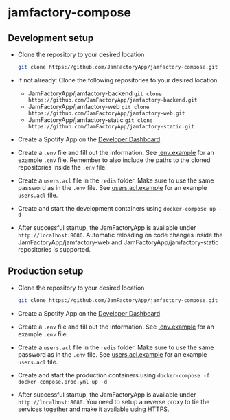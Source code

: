 # jamfactory-compose

## Development setup

* Clone the repository to your desired location
  ```sh
  git clone https://github.com/JamFactoryApp/jamfactory-compose.git
  ```

* If not already: Clone the following repositories to your desired location
  * JamFactoryApp/jamfactory-backend ``git clone https://github.com/JamFactoryApp/jamfactory-backend.git``
  * JamFactoryApp/jamfactory-web ``git clone https://github.com/JamFactoryApp/jamfactory-web.git``
  * JamFactoryApp/jamfactory-static ``git clone https://github.com/JamFactoryApp/jamfactory-static.git``

* Create a Spotify App on the [Developer Dashboard](https://developer.spotify.com/dashboard)

* Create a ``.env`` file and fill out the information. See [.env.example](./jamfactory_dev/.env.example) for an example ``.env`` file. Remember to also include the paths to the cloned repositories inside the ``.env`` file.

* Create a ``users.acl`` file in the ``redis`` folder. Make sure to use the same password as in the ``.env`` file.
  See [users.acl.example](redis/users.acl.example) for an example ``users.acl`` file.

* Create and start the development containers using ``docker-compose up -d``

* After successful startup, the JamFactoryApp is available under ``http://localhost:8080``. Automatic reloading on code changes inside the JamFactoryApp/jamfactory-web and JamFactoryApp/jamfactory-static repositories is supported.

## Production setup

* Clone the repository to your desired location
  ```sh
  git clone https://github.com/JamFactoryApp/jamfactory-compose.git
  ```

* Create a Spotify App on the [Developer Dashboard](https://developer.spotify.com/dashboard)

* Create a ``.env`` file and fill out the information. See [.env.example](./jamfactory_dev/.env.example) for an example ``.env`` file.

* Create a ``users.acl`` file in the ``redis`` folder. Make sure to use the same password as in the ``.env`` file.
  See [users.acl.example](redis/users.acl.example) for an example ``users.acl`` file.

* Create and start the production containers using ``docker-compose -f docker-compose.prod.yml up -d``

* After successful startup, the JamFactoryApp is available under ``http://localhost:8080``. You need to setup a reverse proxy to tie the services together and make it available using HTTPS.
